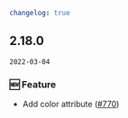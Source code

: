 ```yaml
changelog: true
```

## 2.18.0

`2022-03-04`

### 🆕 Feature

- Add color attribute ([#770](https://github.com/arco-design/arco-design-vue/pull/770))

